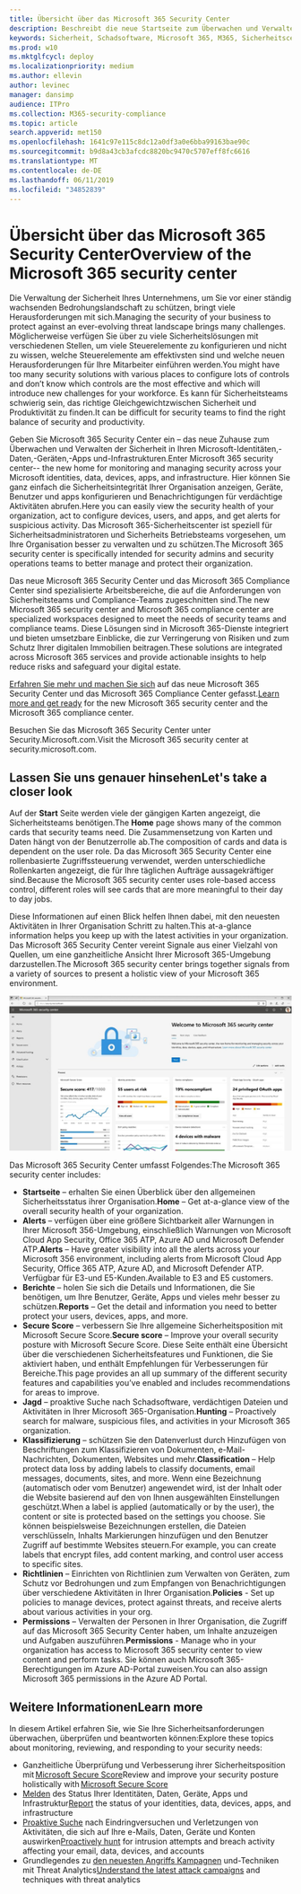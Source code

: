 ```yaml
---
title: Übersicht über das Microsoft 365 Security Center
description: Beschreibt die neue Startseite zum Überwachen und Verwalten der Sicherheit in Ihren Microsoft-Identitäten,-Daten,-Geräten und-apps.
keywords: Sicherheit, Schadsoftware, Microsoft 365, M365, Sicherheitscenter, Überwachung, Bericht, Identitäten, Daten, Geräte, Apps
ms.prod: w10
ms.mktglfcycl: deploy
ms.localizationpriority: medium
ms.author: ellevin
author: levinec
manager: dansimp
audience: ITPro
ms.collection: M365-security-compliance
ms.topic: article
search.appverid: met150
ms.openlocfilehash: 1641c97e115c8dc12a0df3a0e6bba99163bae90c
ms.sourcegitcommit: b9d8a43cb3afcdc8820bc9470c5707eff8fc6616
ms.translationtype: MT
ms.contentlocale: de-DE
ms.lasthandoff: 06/11/2019
ms.locfileid: "34852839"
---
```

# <a name="overview-of-the-microsoft-365-security-center"></a><span data-ttu-id="c770a-104">Übersicht über das Microsoft 365 Security Center</span><span class="sxs-lookup"><span data-stu-id="c770a-104">Overview of the Microsoft 365 security center</span></span>

<span data-ttu-id="c770a-105">Die Verwaltung der Sicherheit Ihres Unternehmens, um Sie vor einer ständig wachsenden Bedrohungslandschaft zu schützen, bringt viele Herausforderungen mit sich.</span><span class="sxs-lookup"><span data-stu-id="c770a-105">Managing the security of your business to protect against an ever-evolving threat landscape brings many challenges.</span></span> <span data-ttu-id="c770a-106">Möglicherweise verfügen Sie über zu viele Sicherheitslösungen mit verschiedenen Stellen, um viele Steuerelemente zu konfigurieren und nicht zu wissen, welche Steuerelemente am effektivsten sind und welche neuen Herausforderungen für Ihre Mitarbeiter einführen werden.</span><span class="sxs-lookup"><span data-stu-id="c770a-106">You might have too many security solutions with various places to configure lots of controls and don’t know which controls are the most effective and which will introduce new challenges for your workforce.</span></span> <span data-ttu-id="c770a-107">Es kann für Sicherheitsteams schwierig sein, das richtige Gleichgewichtzwischen Sicherheit und Produktivität zu finden.</span><span class="sxs-lookup"><span data-stu-id="c770a-107">It can be difficult for security teams to find the right balance of security and productivity.</span></span>

<span data-ttu-id="c770a-108">Geben Sie Microsoft 365 Security Center ein – das neue Zuhause zum Überwachen und Verwalten der Sicherheit in Ihren Microsoft-Identitäten,-Daten,-Geräten,-Apps und-Infrastrukturen.</span><span class="sxs-lookup"><span data-stu-id="c770a-108">Enter Microsoft 365 security center-- the new home for monitoring and managing security across your Microsoft identities, data, devices, apps, and infrastructure.</span></span> <span data-ttu-id="c770a-109">Hier können Sie ganz einfach die Sicherheitsintegrität Ihrer Organisation anzeigen, Geräte, Benutzer und apps konfigurieren und Benachrichtigungen für verdächtige Aktivitäten abrufen.</span><span class="sxs-lookup"><span data-stu-id="c770a-109">Here you can easily view the security health of your organization, act to configure devices, users, and apps, and get alerts for suspicious activity.</span></span> <span data-ttu-id="c770a-110">Das Microsoft 365-Sicherheitscenter ist speziell für Sicherheitsadministratoren und Sicherheits Betriebsteams vorgesehen, um Ihre Organisation besser zu verwalten und zu schützen.</span><span class="sxs-lookup"><span data-stu-id="c770a-110">The Microsoft 365 security center is specifically intended for security admins and security operations teams to better manage and protect their organization.</span></span>

<span data-ttu-id="c770a-111">Das neue Microsoft 365 Security Center und das Microsoft 365 Compliance Center sind spezialisierte Arbeitsbereiche, die auf die Anforderungen von Sicherheitsteams und Compliance-Teams zugeschnitten sind.</span><span class="sxs-lookup"><span data-stu-id="c770a-111">The new Microsoft 365 security center and Microsoft 365 compliance center are specialized workspaces designed to meet the needs of security teams and compliance teams.</span></span> <span data-ttu-id="c770a-112">Diese Lösungen sind in Microsoft 365-Dienste integriert und bieten umsetzbare Einblicke, die zur Verringerung von Risiken und zum Schutz Ihrer digitalen Immobilien beitragen.</span><span class="sxs-lookup"><span data-stu-id="c770a-112">These solutions are integrated across Microsoft 365 services and provide actionable insights to help reduce risks and safeguard your digital estate.</span></span>

<span data-ttu-id="c770a-113">[Erfahren Sie mehr und machen Sie sich](https://docs.microsoft.com/en-us/office365/securitycompliance/microsoft-security-and-compliance) auf das neue Microsoft 365 Security Center und das Microsoft 365 Compliance Center gefasst.</span><span class="sxs-lookup"><span data-stu-id="c770a-113">[Learn more and get ready](https://docs.microsoft.com/en-us/office365/securitycompliance/microsoft-security-and-compliance) for the new Microsoft 365 security center and the Microsoft 365 compliance center.</span></span>

<span data-ttu-id="c770a-114">Besuchen Sie das Microsoft 365 Security Center unter Security.Microsoft.com.</span><span class="sxs-lookup"><span data-stu-id="c770a-114">Visit the Microsoft 365 security center at security.microsoft.com.</span></span>  

## <a name="lets-take-a-closer-look"></a><span data-ttu-id="c770a-115">Lassen Sie uns genauer hinsehen</span><span class="sxs-lookup"><span data-stu-id="c770a-115">Let's take a closer look</span></span>

<span data-ttu-id="c770a-116">Auf der **Start** Seite werden viele der gängigen Karten angezeigt, die Sicherheitsteams benötigen.</span><span class="sxs-lookup"><span data-stu-id="c770a-116">The **Home** page shows many of the common cards that security teams need.</span></span> <span data-ttu-id="c770a-117">Die Zusammensetzung von Karten und Daten hängt von der Benutzerrolle ab.</span><span class="sxs-lookup"><span data-stu-id="c770a-117">The composition of cards and data is dependent on the user role.</span></span> <span data-ttu-id="c770a-118">Da das Microsoft 365 Security Center eine rollenbasierte Zugriffssteuerung verwendet, werden unterschiedliche Rollenkarten angezeigt, die für Ihre täglichen Aufträge aussagekräftiger sind.</span><span class="sxs-lookup"><span data-stu-id="c770a-118">Because the Microsoft 365 security center uses role-based access control, different roles will see cards that are more meaningful to their day to day jobs.</span></span>  

<span data-ttu-id="c770a-119">Diese Informationen auf einen Blick helfen Ihnen dabei, mit den neuesten Aktivitäten in Ihrer Organisation Schritt zu halten.</span><span class="sxs-lookup"><span data-stu-id="c770a-119">This at-a-glance information helps you keep up with the latest activities in your organization.</span></span> <span data-ttu-id="c770a-120">Das Microsoft 365 Security Center vereint Signale aus einer Vielzahl von Quellen, um eine ganzheitliche Ansicht Ihrer Microsoft 365-Umgebung darzustellen.</span><span class="sxs-lookup"><span data-stu-id="c770a-120">The Microsoft 365 security center brings together signals from a variety of sources to present a holistic view of your Microsoft 365 environment.</span></span>

![Microsoft 365-Sicherheits Startseite](./media/security-docs/home.jpg)

<span data-ttu-id="c770a-122">Das Microsoft 365 Security Center umfasst Folgendes:</span><span class="sxs-lookup"><span data-stu-id="c770a-122">The Microsoft 365 security center includes:</span></span>

* <span data-ttu-id="c770a-123">**Startseite** – erhalten Sie einen Überblick über den allgemeinen Sicherheitsstatus ihrer Organisation.</span><span class="sxs-lookup"><span data-stu-id="c770a-123">**Home** – Get at-a-glance view of the overall security health of your organization.</span></span>
* <span data-ttu-id="c770a-124">**Alerts** – verfügen über eine größere Sichtbarkeit aller Warnungen in Ihrer Microsoft 356-Umgebung, einschließlich Warnungen von Microsoft Cloud App Security, Office 365 ATP, Azure AD und Microsoft Defender ATP.</span><span class="sxs-lookup"><span data-stu-id="c770a-124">**Alerts** – Have greater visibility into all the alerts across your Microsoft 356 environment, including alerts from Microsoft Cloud App Security, Office 365 ATP, Azure AD, and Microsoft Defender ATP.</span></span> <span data-ttu-id="c770a-125">Verfügbar für E3-und E5-Kunden.</span><span class="sxs-lookup"><span data-stu-id="c770a-125">Available to E3 and E5 customers.</span></span>  
* <span data-ttu-id="c770a-126">**Berichte** – holen Sie sich die Details und Informationen, die Sie benötigen, um Ihre Benutzer, Geräte, Apps und vieles mehr besser zu schützen.</span><span class="sxs-lookup"><span data-stu-id="c770a-126">**Reports** – Get the detail and information you need to better protect your users, devices, apps, and more.</span></span>
* <span data-ttu-id="c770a-127">**Secure Score** – verbessern Sie Ihre allgemeine Sicherheitsposition mit Microsoft Secure Score.</span><span class="sxs-lookup"><span data-stu-id="c770a-127">**Secure score** – Improve your overall security posture with Microsoft Secure Score.</span></span> <span data-ttu-id="c770a-128">Diese Seite enthält eine Übersicht über die verschiedenen Sicherheitsfeatures und Funktionen, die Sie aktiviert haben, und enthält Empfehlungen für Verbesserungen für Bereiche.</span><span class="sxs-lookup"><span data-stu-id="c770a-128">This page provides an all up summary of the different security features and capabilities you’ve enabled and includes recommendations for areas to improve.</span></span>
* <span data-ttu-id="c770a-129">**Jagd** – proaktive Suche nach Schadsoftware, verdächtigen Dateien und Aktivitäten in Ihrer Microsoft 365-Organisation.</span><span class="sxs-lookup"><span data-stu-id="c770a-129">**Hunting** – Proactively search for malware, suspicious files, and activities in your Microsoft 365 organization.</span></span>
* <span data-ttu-id="c770a-130">**Klassifizierung** – schützen Sie den Datenverlust durch Hinzufügen von Beschriftungen zum Klassifizieren von Dokumenten, e-Mail-Nachrichten, Dokumenten, Websites und mehr.</span><span class="sxs-lookup"><span data-stu-id="c770a-130">**Classification** – Help protect data loss by adding labels to classify documents, email messages, documents, sites, and more.</span></span> <span data-ttu-id="c770a-131">Wenn eine Bezeichnung (automatisch oder vom Benutzer) angewendet wird, ist der Inhalt oder die Website basierend auf den von Ihnen ausgewählten Einstellungen geschützt.</span><span class="sxs-lookup"><span data-stu-id="c770a-131">When a label is applied (automatically or by the user), the content or site is protected based on the settings you choose.</span></span> <span data-ttu-id="c770a-132">Sie können beispielsweise Bezeichnungen erstellen, die Dateien verschlüsseln, Inhalts Markierungen hinzufügen und den Benutzer Zugriff auf bestimmte Websites steuern.</span><span class="sxs-lookup"><span data-stu-id="c770a-132">For example, you can create labels that encrypt files, add content marking, and control user access to specific sites.</span></span>
* <span data-ttu-id="c770a-133">**Richtlinien** – Einrichten von Richtlinien zum Verwalten von Geräten, zum Schutz vor Bedrohungen und zum Empfangen von Benachrichtigungen über verschiedene Aktivitäten in Ihrer Organisation.</span><span class="sxs-lookup"><span data-stu-id="c770a-133">**Policies** - Set up policies to manage devices, protect against threats, and receive alerts about various activities in your org.</span></span>
* <span data-ttu-id="c770a-134">**Permissions** – Verwalten der Personen in Ihrer Organisation, die Zugriff auf das Microsoft 365 Security Center haben, um Inhalte anzuzeigen und Aufgaben auszuführen.</span><span class="sxs-lookup"><span data-stu-id="c770a-134">**Permissions** - Manage who in your organization has access to Microsoft 365 security center to view content and perform tasks.</span></span> <span data-ttu-id="c770a-135">Sie können auch Microsoft 365-Berechtigungen im Azure AD-Portal zuweisen.</span><span class="sxs-lookup"><span data-stu-id="c770a-135">You can also assign Microsoft 365 permissions in the Azure AD Portal.</span></span>

## <a name="learn-more"></a><span data-ttu-id="c770a-136">Weitere Informationen</span><span class="sxs-lookup"><span data-stu-id="c770a-136">Learn more</span></span>

<span data-ttu-id="c770a-137">In diesem Artikel erfahren Sie, wie Sie Ihre Sicherheitsanforderungen überwachen, überprüfen und beantworten können:</span><span class="sxs-lookup"><span data-stu-id="c770a-137">Explore these topics about monitoring, reviewing, and responding to your security needs:</span></span>

* <span data-ttu-id="c770a-138">Ganzheitliche Überprüfung und Verbesserung ihrer Sicherheitsposition mit [Microsoft Secure Score](microsoft-secure-score.md)</span><span class="sxs-lookup"><span data-stu-id="c770a-138">Review and improve your security posture holistically with [Microsoft Secure Score](microsoft-secure-score.md)</span></span>
* <span data-ttu-id="c770a-139">[Melden](monitoring-and-reporting.md) des Status Ihrer Identitäten, Daten, Geräte, Apps und Infrastruktur</span><span class="sxs-lookup"><span data-stu-id="c770a-139">[Report](monitoring-and-reporting.md) the status of your identities, data, devices, apps, and infrastructure</span></span>
* <span data-ttu-id="c770a-140">[Proaktive Suche](hunting.md) nach Eindringversuchen und Verletzungen von Aktivitäten, die sich auf Ihre e-Mails, Daten, Geräte und Konten auswirken</span><span class="sxs-lookup"><span data-stu-id="c770a-140">[Proactively hunt](hunting.md) for intrusion attempts and breach activity affecting your email, data, devices, and accounts</span></span>
* <span data-ttu-id="c770a-141">Grundlegendes zu [den neuesten Angriffs Kampagnen](latest-attack-campaigns.md) und-Techniken mit Threat Analytics</span><span class="sxs-lookup"><span data-stu-id="c770a-141">[Understand the latest attack campaigns](latest-attack-campaigns.md) and techniques with threat analytics</span></span>
